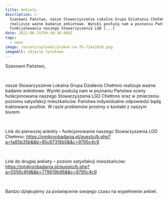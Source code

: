 ```yaml
---
title: Ankiety
description: >-
  Szanowni Państwo, nasze Stowarzyszenie Lokalna Grupa Działania Chełmno
  realizuje ważne badanie ankietowe. Wyniki posłużą nam w poznaniu Państwa oceny
  funkcjonowania naszego Stowarzyszenia LGD [...]
date: 2022-06-15T09:38:30.000Z
tags:
  - news
image: /assets/uploads/plakat-na-fb-724x1024.png
imageAlt: zdjęcie tytułowe
---
```





Szanowni Państwo,

<br>

nasze Stowarzyszenie Lokalna Grupa Działania Chełmno realizuje ważne badanie ankietowe. Wyniki posłużą nam w poznaniu Państwa oceny funkcjonowania naszego Stowarzyszenia LGD Chełmno oraz w zmierzeniu poziomu satysfakcji mieszkańców. Państwa indywidualne odpowiedzi będą traktowane poufnie. W razie problemów prosimy o kontakt z naszym biurem.

<br>

Link do pierwszej ankiety – funkcjonowanie naszego Stowarzyszenia LGD Chełmno: https://omikronbadania.pl/questo/b.php?a=fa85b35b&&b=85c67316b5&&c=9795c4c9

<br>

Link do drugiej ankiety – poziom satysfakcji mieszkańców: https://omikronbadania.pl/questo/b.php?a=0556c8fd&&b=779619b96&&c=9795c4c9

<br>

Bardzo dziękujemy za poświęcenie swojego czasu na wypełnienie ankiet.
